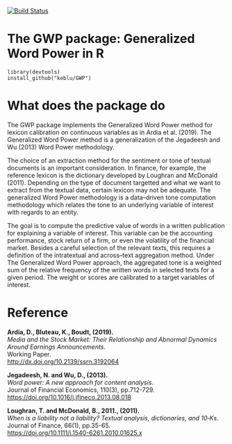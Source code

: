 ﻿[![Build Status](https://travis-ci.org/keblu/MSGARCH.svg?branch=master)](https://travis-ci.org/keblu/MSGARCH)
 # The GWP package: Generalized Word Power in R
 
```
library(devtools)
install_github("keblu/GWP")
```
# What does the package do

The GWP package implements the Generalized Word Power method for lexicon calibration on continuous variables as in Ardia et al. (2019). The Generalized Word Power method is a generalization of the Jegadeesh and Wu (2013) Word Power methodology. 

The choice of an extraction method for the sentiment or tone of textual documents is an important consideration. In finance, for example, the reference lexicon is the dictionary developed by Loughran and McDonald (2011). Depending on the type of document targetted and what we want to extract from the textual data, certain lexicon may not be adequate. The generalized Word Power methodology is a data–driven tone computation methodology which relates the tone to an underlying variable of interest with regards to an entity.

The goal is to compute the predictive value of words in a written publication for explaining a variable of interest. This variable can be the accounting performance, stock return of a firm, or even the volatility of the financial market. Besides a careful selection of the relevant texts, this requires a definition of the intratextual and across–text aggregation method. Under The Generalized Word Power approach, the aggregated tone is a weighted sum of the relative frequency of the written words in selected texts for a given period. The weight or scores are calibrated to a target variables of interest.

# Reference

 **Ardia, D., Bluteau, K., Boudt, (2019).**  
*Media and the Stock Market: Their Relationship and Abnormal Dynamics Around Earnings Announcements</em>.*  
Working Paper.   
http://dx.doi.org/10.2139/ssrn.3192064

 **Jegadeesh, N. and Wu, D., (2013).**  
*Word power: A new approach for content analysis</em>.*  
Journal of Financial Economics, 110(3), pp.712-729.   
https://doi.org/10.1016/j.jfineco.2013.08.018

 **Loughran, T. and McDonald, B., 2011., (2011).**  
*When is a liability not a liability? Textual analysis, dictionaries, and 10‐Ks</em>.*  
Journal of Finance, 66(1), pp.35-65.   
https://doi.org/10.1111/j.1540-6261.2010.01625.x
